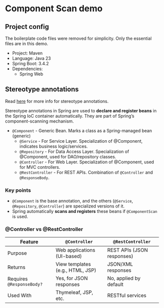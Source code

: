 # Component Scan demo

## Project config

The boilerplate code files were removed for simplicity. Only the essential files are in this demo.

- Project: Maven
- Language: Java 23
- Spring Boot: 3.4.2
- Dependencies:
  - Spring Web

## Stereotype annotations

Read [here](https://docs.spring.io/spring-framework/reference/core/beans/classpath-scanning.html) for more info for stereotype annotations.

Stereotype annotations in Spring are used to **declare and register beans** in the Spring IoC container automatically. They are part of Spring’s component-scanning mechanism.

- `@Component` - Generic Bean. Marks a class as a Spring-managed bean (generic)
  - `@Service` - For Service Layer. Specialization of @Component, indicates business logic/services.
  - `@Repository` - For Data Access Layer. Specialization of @Component, used for DAO/repository classes.
  - `@Controller` - For Web Layer. Specialization of @Component, used for MVC controllers.
  - `@RestController` - For REST APIs. Combination of `@Controller` and `@ResponseBody`.

### Key points

- `@Component` is the base annotation, and the others (`@Service`, `@Repository`, `@Controller`) are specialized versions of it.
- Spring automatically **scans and registers** these beans if `@ComponentScan` is used.

### @Controller vs @RestController

| Feature                   | `@Controller`                    | `@RestController`          |
| ------------------------- | -------------------------------- | -------------------------- |
| Purpose                   | Web applications (UI-based)      | REST APIs (JSON responses) |
| Returns                   | View templates (e.g., HTML, JSP) | JSON/XML responses         |
| Requires `@ResponseBody?` | Yes, for JSON responses          | No, applied by default     |
| Used With                 | Thymeleaf, JSP, etc.             | RESTful services           |
